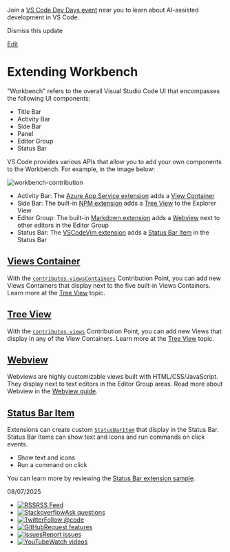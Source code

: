 Join a [VS Code Dev Days event](https://code.visualstudio.com/dev-days) near you to learn about AI-assisted development in VS Code.

Dismiss this update

[Edit](https://vscode.dev/github/microsoft/vscode-docs/blob/main/api/extension-capabilities/extending-workbench.md "Edit this document in vscode.dev")

# Extending Workbench

"Workbench" refers to the overall Visual Studio Code UI that encompasses the following UI components:

- Title Bar
- Activity Bar
- Side Bar
- Panel
- Editor Group
- Status Bar

VS Code provides various APIs that allow you to add your own components to the Workbench. For example, in the image below:

![workbench-contribution](https://code.visualstudio.com/assets/api/extension-capabilities/extending-workbench/workbench-contribution.png)

- Activity Bar: The [Azure App Service extension](https://marketplace.visualstudio.com/items?itemName=ms-azuretools.vscode-azureappservice) adds a [View Container](https://code.visualstudio.com/api/extension-capabilities/extending-workbench#views-container)
- Side Bar: The built-in [NPM extension](https://github.com/microsoft/vscode/tree/main/extensions/npm) adds a [Tree View](https://code.visualstudio.com/api/extension-capabilities/extending-workbench#tree-view) to the Explorer View
- Editor Group: The built-in [Markdown extension](https://github.com/microsoft/vscode/tree/main/extensions/markdown-language-features) adds a [Webview](https://code.visualstudio.com/api/extension-capabilities/extending-workbench#webview) next to other editors in the Editor Group
- Status Bar: The [VSCodeVim extension](https://marketplace.visualstudio.com/items?itemName=vscodevim.vim) adds a [Status Bar Item](https://code.visualstudio.com/api/extension-capabilities/extending-workbench#status-bar-item) in the Status Bar

## [Views Container](https://code.visualstudio.com/api/extension-capabilities/extending-workbench\#views-container)

With the [`contributes.viewsContainers`](https://code.visualstudio.com/api/references/contribution-points#contributes.viewsContainers) Contribution Point, you can add new Views Containers that display next to the five built-in Views Containers. Learn more at the [Tree View](https://code.visualstudio.com/api/extension-guides/tree-view) topic.

## [Tree View](https://code.visualstudio.com/api/extension-capabilities/extending-workbench\#tree-view)

With the [`contributes.views`](https://code.visualstudio.com/api/references/contribution-points#contributes.views) Contribution Point, you can add new Views that display in any of the View Containers. Learn more at the [Tree View](https://code.visualstudio.com/api/extension-guides/tree-view) topic.

## [Webview](https://code.visualstudio.com/api/extension-capabilities/extending-workbench\#webview)

Webviews are highly customizable views built with HTML/CSS/JavaScript. They display next to text editors in the Editor Group areas. Read more about Webview in the [Webview guide](https://code.visualstudio.com/api/extension-guides/webview).

## [Status Bar Item](https://code.visualstudio.com/api/extension-capabilities/extending-workbench\#status-bar-item)

Extensions can create custom [`StatusBarItem`](https://code.visualstudio.com/api/references/vscode-api#StatusBarItem) that display in the Status Bar. Status Bar Items can show text and icons and run commands on click events.

- Show text and icons
- Run a command on click

You can learn more by reviewing the [Status Bar extension sample](https://github.com/microsoft/vscode-extension-samples/tree/main/statusbar-sample).

08/07/2025

- [![RSS](https://code.visualstudio.com/assets/community/sidebar/rss.svg)RSS Feed](https://code.visualstudio.com/feed.xml)
- [![Stackoverflow](https://code.visualstudio.com/assets/community/sidebar/stackoverflow.svg)Ask questions](https://stackoverflow.com/questions/tagged/vscode)
- [![Twitter](https://code.visualstudio.com/assets/community/sidebar/twitter.svg)Follow @code](https://go.microsoft.com/fwlink/?LinkID=533687)
- [![GitHub](https://code.visualstudio.com/assets/community/sidebar/github.svg)Request features](https://go.microsoft.com/fwlink/?LinkID=533482)
- [![Issues](https://code.visualstudio.com/assets/community/sidebar/issue.svg)Report issues](https://www.github.com/Microsoft/vscode/issues)
- [![YouTube](https://code.visualstudio.com/assets/community/sidebar/youtube.svg)Watch videos](https://www.youtube.com/channel/UCs5Y5_7XK8HLDX0SLNwkd3w)